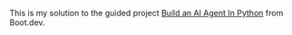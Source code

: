 This is my solution to the guided project [Build an AI Agent In Python](https://www.boot.dev/courses/build-ai-agent-python) from Boot.dev.
